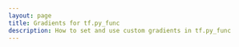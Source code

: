 ```yaml
---
layout: page
title: Gradients for tf.py_func
description: How to set and use custom gradients in tf.py_func
---
```



